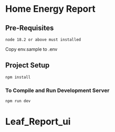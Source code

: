 # Home Energy Report

## Pre-Requisites

```
node 18.2 or above must installed
```
Copy env.sample to .env

## Project Setup

```sh
npm install
```

### To Compile and Run Development Server

```sh
npm run dev
```
# Leaf_Report_ui
